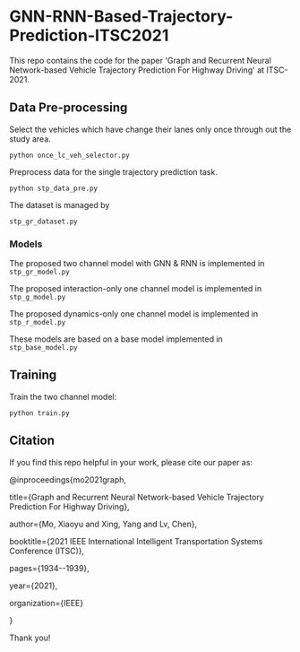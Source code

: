 # GNN-RNN-Based-Trajectory-Prediction-ITSC2021
This repo contains the code for the paper 'Graph and Recurrent Neural Network-based Vehicle Trajectory Prediction For Highway Driving' at ITSC-2021.
## Data Pre-processing
Select the vehicles which have change their lanes only once through out the study area.

`python once_lc_veh_selector.py`

Preprocess data for the single trajectory prediction task.

`python stp_data_pre.py`

The dataset is managed by 

`stp_gr_dataset.py`

### Models
The proposed two channel model with GNN & RNN is implemented in `stp_gr_model.py`

The proposed interaction-only one channel model is implemented in `stp_g_model.py`

The proposed dynamics-only one channel model is implemented in `stp_r_model.py`

These models are based on a base model implemented in `stp_base_model.py`

## Training
Train the two channel model:

`python train.py`

## Citation
If you find this repo helpful in your work, please cite our paper as:

@inproceedings{mo2021graph, 

  title={Graph and Recurrent Neural Network-based Vehicle Trajectory Prediction For Highway Driving}, 
  
  author={Mo, Xiaoyu and Xing, Yang and Lv, Chen}, 
  
  booktitle={2021 IEEE International Intelligent Transportation Systems Conference (ITSC)}, 
  
  pages={1934--1939}, 
  
  year={2021}, 
  
  organization={IEEE} 
  
}

Thank you!
